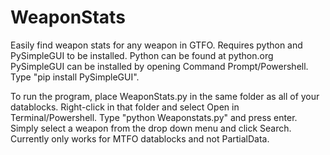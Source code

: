 # WeaponStats

Easily find weapon stats for any weapon in GTFO.
Requires python and PySimpleGUI to be installed.
Python can be found at python.org
PySimpleGUI can be installed by opening Command Prompt/Powershell. 
Type "pip install PySimpleGUI".

To run the program, place WeaponStats.py in the same folder as all of your datablocks.
Right-click in that folder and select Open in Terminal/Powershell.
Type "python Weaponstats.py" and press enter.  
Simply select a weapon from the drop down menu and click Search.
Currently only works for MTFO datablocks and not PartialData.
